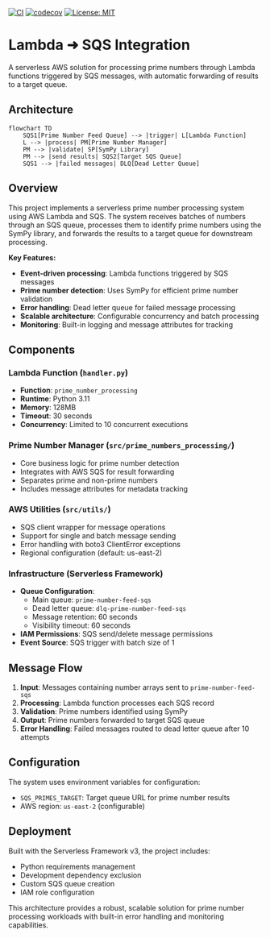 [![CI](https://github.com/aluiziolira/lambda-sqs-integration/actions/workflows/ci.yml/badge.svg)](#) [![codecov](https://codecov.io/gh/aluiziolira/lambda-sqs-integration/branch/main/graph/badge.svg)](#) [![License: MIT](https://img.shields.io/badge/License-MIT-yellow.svg)](#)

# Lambda ➜ SQS Integration

A serverless AWS solution for processing prime numbers through Lambda functions triggered by SQS messages, with automatic forwarding of results to a target queue.

## Architecture

```mermaid
flowchart TD
    SQS1[Prime Number Feed Queue] --> |trigger| L[Lambda Function]
    L --> |process| PM[Prime Number Manager]
    PM --> |validate| SP[SymPy Library]
    PM --> |send results| SQS2[Target SQS Queue]
    SQS1 --> |failed messages| DLQ[Dead Letter Queue]
```

## Overview

This project implements a serverless prime number processing system using AWS Lambda and SQS. The system receives batches of numbers through an SQS queue, processes them to identify prime numbers using the SymPy library, and forwards the results to a target queue for downstream processing.

**Key Features:**
- **Event-driven processing**: Lambda functions triggered by SQS messages
- **Prime number detection**: Uses SymPy for efficient prime number validation
- **Error handling**: Dead letter queue for failed message processing
- **Scalable architecture**: Configurable concurrency and batch processing
- **Monitoring**: Built-in logging and message attributes for tracking

## Components

### Lambda Function (`handler.py`)
- **Function**: `prime_number_processing`
- **Runtime**: Python 3.11
- **Memory**: 128MB
- **Timeout**: 30 seconds
- **Concurrency**: Limited to 10 concurrent executions

### Prime Number Manager (`src/prime_numbers_processing/`)
- Core business logic for prime number detection
- Integrates with AWS SQS for result forwarding
- Separates prime and non-prime numbers
- Includes message attributes for metadata tracking

### AWS Utilities (`src/utils/`)
- SQS client wrapper for message operations
- Support for single and batch message sending
- Error handling with boto3 ClientError exceptions
- Regional configuration (default: us-east-2)

### Infrastructure (Serverless Framework)
- **Queue Configuration**: 
  - Main queue: `prime-number-feed-sqs`
  - Dead letter queue: `dlq-prime-number-feed-sqs`
  - Message retention: 60 seconds
  - Visibility timeout: 60 seconds
- **IAM Permissions**: SQS send/delete message permissions
- **Event Source**: SQS trigger with batch size of 1

## Message Flow

1. **Input**: Messages containing number arrays sent to `prime-number-feed-sqs`
2. **Processing**: Lambda function processes each SQS record
3. **Validation**: Prime numbers identified using SymPy
4. **Output**: Prime numbers forwarded to target SQS queue
5. **Error Handling**: Failed messages routed to dead letter queue after 10 attempts

## Configuration

The system uses environment variables for configuration:
- `SQS_PRIMES_TARGET`: Target queue URL for prime number results
- AWS region: `us-east-2` (configurable)

## Deployment

Built with the Serverless Framework v3, the project includes:
- Python requirements management
- Development dependency exclusion
- Custom SQS queue creation
- IAM role configuration

This architecture provides a robust, scalable solution for prime number processing workloads with built-in error handling and monitoring capabilities.